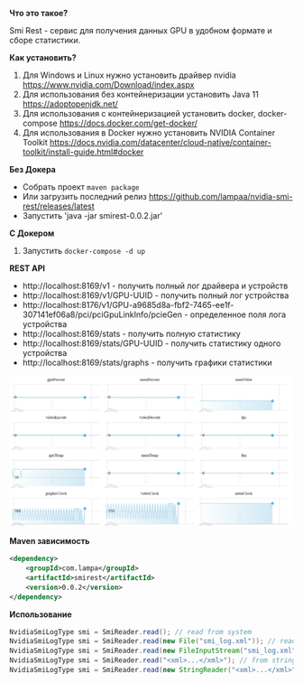 **Что это такое?**

Smi Rest - сервис для получения данных GPU в удобном формате и сборе статистики.

**Как установить?**

1. Для Windows и Linux нужно установить драйвер nvidia https://www.nvidia.com/Download/index.aspx
1. Для использования без контейнеризации установить Java 11 https://adoptopenjdk.net/
1. Для использования с контейнеризацией установить docker, docker-compose https://docs.docker.com/get-docker/
1. Для использования в Docker нужно установить NVIDIA Container Toolkit https://docs.nvidia.com/datacenter/cloud-native/container-toolkit/install-guide.html#docker

**Без Докера**

* Собрать проект `maven package`
* Или загрузить последний релиз https://github.com/lampaa/nvidia-smi-rest/releases/latest
* Запустить 'java -jar smirest-0.0.2.jar'

**С Докером**

1. Запустить `docker-compose -d up`

**REST API**

* http://localhost:8169/v1 - получить полный лог драйвера и устройств
* http://localhost:8169/v1/GPU-UUID - получить полный лог устройства
* http://localhost:8176/v1/GPU-a9685d8a-fbf2-7465-ee1f-307141ef06a8/pci/pciGpuLinkInfo/pcieGen - определенное поля лога устройства
* http://localhost:8169/stats - получить полную статистику
* http://localhost:8169/stats/GPU-UUID - получить статистику одного устройства
* http://localhost:8169/stats/graphs - получить графики статистики

![alt text](graphs.png)

**Maven зависимость**
```xml
<dependency>
    <groupId>com.lampa</groupId>
    <artifactId>smirest</artifactId>
    <version>0.0.2</version>
</dependency>
```

**Использование**

```java
NvidiaSmiLogType smi = SmiReader.read(); // read from system
NvidiaSmiLogType smi = SmiReader.read(new File("smi_log.xml")); // read from xml file
NvidiaSmiLogType smi = SmiReader.read(new FileInputStream("smi_log.xml")); // read from input stream
NvidiaSmiLogType smi = SmiReader.read("<xml>...</xml>"); // from string
NvidiaSmiLogType smi = SmiReader.read(new StringReader("<xml>...</xml>")); // from reader
``` 
